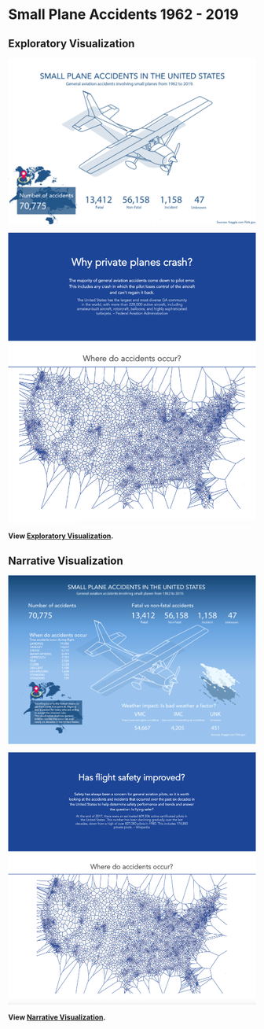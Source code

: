 
# Small Plane Accidents 1962 - 2019  



## Exploratory Visualization

![Exploratory Visualization](VizOverviewExplorative.png)

![](ExploratoryViz.png)  

**View [Exploratory Visualization](https://thoughtfulmind.github.io/Interactive-Data-Vis-Sp2020/Project1_ExploratoryVisualization/).** 




## Narrative Visualization

![Narrative visualization](VizOverviewNarrative.png)

![](NarrativeViz.png)  

**View [Narrative Visualization](https://thoughtfulmind.github.io/Interactive-Data-Vis-Sp2020/Project1_ExploratoryVisualization/).**
